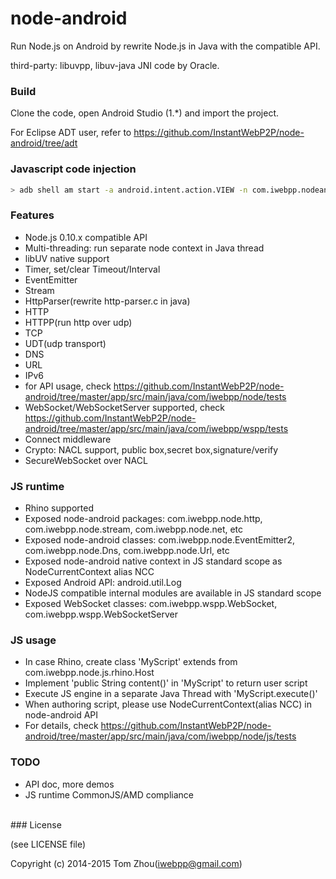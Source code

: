 node-android
===============

Run Node.js on Android by rewrite Node.js in  Java with the compatible API.


third-party: libuvpp, libuv-java JNI code by Oracle.


### Build

  Clone the code, open Android Studio (1.*) and import the project.
  
  For Eclipse ADT user, refer to https://github.com/InstantWebP2P/node-android/tree/adt


### Javascript code injection

```bash
> adb shell am start -a android.intent.action.VIEW -n com.iwebpp.nodeandroid/.MainActivity -e js "var run = function () { return 'hello world'; } run();"
```
  
### Features

* Node.js 0.10.x compatible API
* Multi-threading: run separate node context in Java thread
* libUV native support
* Timer, set/clear Timeout/Interval
* EventEmitter
* Stream
* HttpParser(rewrite http-parser.c in java)
* HTTP
* HTTPP(run http over udp)
* TCP
* UDT(udp transport)
* DNS
* URL
* IPv6
* for API usage, check https://github.com/InstantWebP2P/node-android/tree/master/app/src/main/java/com/iwebpp/node/tests
* WebSocket/WebSocketServer supported, check https://github.com/InstantWebP2P/node-android/tree/master/app/src/main/java/com/iwebpp/wspp/tests
* Connect middleware
* Crypto: NACL support, public box,secret box,signature/verify
* SecureWebSocket over NACL


### JS runtime

* Rhino supported
* Exposed node-android packages: com.iwebpp.node.http, com.iwebpp.node.stream, com.iwebpp.node.net, etc
* Exposed node-android classes: com.iwebpp.node.EventEmitter2, com.iwebpp.node.Dns, com.iwebpp.node.Url, etc
* Exposed node-android native context in JS standard scope as NodeCurrentContext alias NCC
* Exposed Android API: android.util.Log
* NodeJS compatible internal modules are available in JS standard scope
* Exposed WebSocket classes: com.iwebpp.wspp.WebSocket, com.iwebpp.wspp.WebSocketServer

### JS usage

* In case Rhino, create class 'MyScript' extends from com.iwebpp.node.js.rhino.Host
* Implement 'public String content()' in 'MyScript' to return user script
* Execute JS engine in a separate Java Thread with 'MyScript.execute()'
* When authoring script, please use NodeCurrentContext(alias NCC) in node-android API
* For details, check https://github.com/InstantWebP2P/node-android/tree/master/app/src/main/java/com/iwebpp/node/js/tests


### TODO

* API doc, more demos
* JS runtime CommonJS/AMD compliance


<br/>
### License

(see LICENSE file)

Copyright (c) 2014-2015 Tom Zhou(iwebpp@gmail.com)
